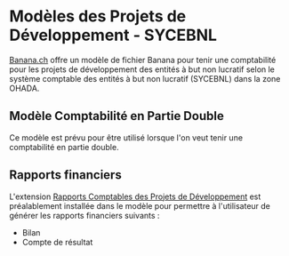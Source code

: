 # Modèles des Projets de Développement - SYCEBNL

[Banana.ch](banana.ch) offre un modèle de fichier Banana pour tenir une comptabilité pour les projets de développement des entités à but non lucratif selon le système comptable des entités à but non lucratif (SYCEBNL) dans la zone OHADA.

## Modèle Comptabilité en Partie Double

Ce modèle est prévu pour être utilisé lorsque l'on veut tenir une comptabilité en partie double.

## Rapports financiers

L'extension [Rapports Comptables des Projets de Développement](https://github.com/BananaAccounting/OHADA/raw/main/sycebnl/development/extensions/ch.banana.africa.devprojectohadareports.sbaa) est préalablement installée dans le modèle pour permettre à l'utilisateur de générer les rapports financiers suivants :

- Bilan
- Compte de résultat
